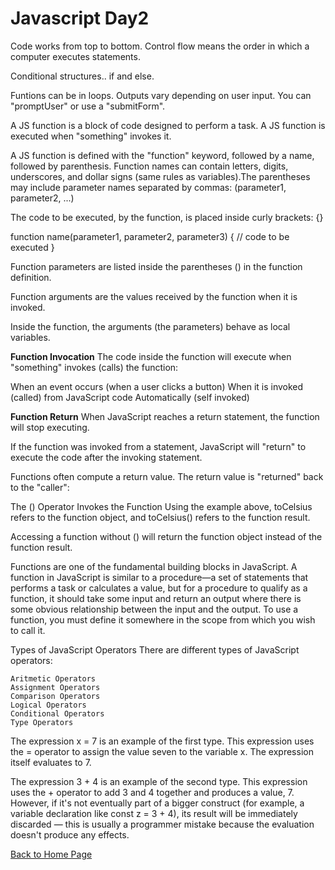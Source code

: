 # Javascript Day2

Code works from top to bottom. Control flow means the order in which a computer executes statements.

Conditional structures.. if and else.

Funtions can be in loops. Outputs vary depending on user input. You can "promptUser" or use a "submitForm".

A JS function is a block of code designed to perform a task. A JS function is executed when "something" invokes it.

A JS function is defined with the "function" keyword, followed by a name, followed by parenthesis. Function names can contain letters, digits, underscores, and dollar signs (same rules as variables).The parentheses may include parameter names separated by commas:
(parameter1, parameter2, ...)

The code to be executed, by the function, is placed inside curly brackets: {}

function name(parameter1, parameter2, parameter3) {
  // code to be executed
}

Function parameters are listed inside the parentheses () in the function definition.

Function arguments are the values received by the function when it is invoked.

Inside the function, the arguments (the parameters) behave as local variables.

**Function Invocation**
The code inside the function will execute when "something" invokes (calls) the function:

When an event occurs (when a user clicks a button)
When it is invoked (called) from JavaScript code
Automatically (self invoked)

**Function Return**
When JavaScript reaches a return statement, the function will stop executing.

If the function was invoked from a statement, JavaScript will "return" to execute the code after the invoking statement.

Functions often compute a return value. The return value is "returned" back to the "caller":

The () Operator Invokes the Function
Using the example above, toCelsius refers to the function object, and toCelsius() refers to the function result.

Accessing a function without () will return the function object instead of the function result.

Functions are one of the fundamental building blocks in JavaScript. A function in JavaScript is similar to a procedure—a set of statements that performs a task or calculates a value, but for a procedure to qualify as a function, it should take some input and return an output where there is some obvious relationship between the input and the output. To use a function, you must define it somewhere in the scope from which you wish to call it.

Types of JavaScript Operators
There are different types of JavaScript operators:

    Aritmetic Operators
    Assignment Operators
    Comparison Operators
    Logical Operators
    Conditional Operators
    Type Operators

The expression x = 7 is an example of the first type. This expression uses the = operator to assign the value seven to the variable x. The expression itself evaluates to 7.

The expression 3 + 4 is an example of the second type. This expression uses the + operator to add 3 and 4 together and produces a value, 7. However, if it's not eventually part of a bigger construct (for example, a variable declaration like const z = 3 + 4), its result will be immediately discarded — this is usually a programmer mistake because the evaluation doesn't produce any effects.

[Back to Home Page](README.md)
